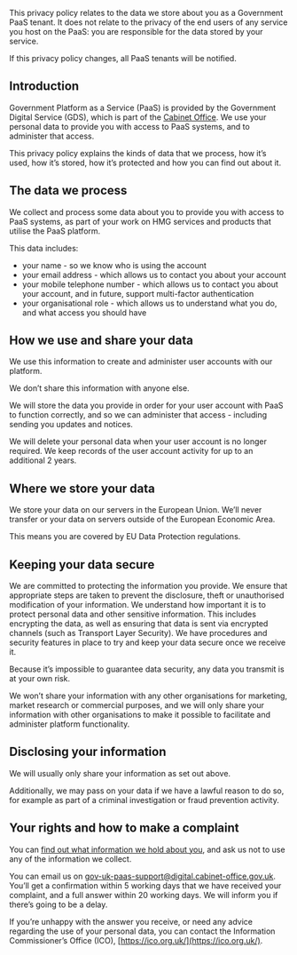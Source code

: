 This privacy policy relates to the data we store about you as a Government PaaS tenant. It does not relate to the privacy of the end users of any service you host on the PaaS: you are responsible for the data stored by your service.

If this privacy policy changes, all PaaS tenants will be notified.

## Introduction

Government Platform as a Service (PaaS) is provided by the Government Digital Service (GDS), which is part of the [Cabinet Office](https://www.gov.uk/government/organisations/cabinet-office). We use your personal data to provide you with access to PaaS systems, and to administer that access.

This privacy policy explains the kinds of data that we process, how it’s used, how it’s stored, how it’s protected and how you can find out about it.

## The data we process

We collect and process some data about you to provide you with access to PaaS systems, as part of your work on HMG services and products that utilise the PaaS platform.

This data includes:

+ your name - so we know who is using the account
+ your email address - which allows us to contact you about your account
+ your mobile telephone number - which allows us to contact you about your account, and in future, support multi-factor authentication
+ your organisational role - which allows us to understand what you do, and what access you should have

## How we use and share your data

We use this information to create and administer user accounts with our platform.

We don’t share this information with anyone else.

We will store the data you provide in order for your user account with PaaS to function correctly, and so we can administer that access - including sending you updates and notices.

We will delete your personal data when your user account is no longer required. We keep records of the user account activity for up to an additional 2 years.

## Where we store your data

We store your data on our servers in the European Union. We’ll never transfer or your data on servers outside of the European Economic Area.

This means you are covered by EU Data Protection regulations. 

## Keeping your data secure

We are committed to protecting the information you provide. We ensure that appropriate steps are taken to prevent the disclosure, theft or unauthorised modification of your information. We understand how important it is to protect personal data and other sensitive information. This includes encrypting the data, as well as ensuring that data is sent via encrypted channels (such as Transport Layer Security). We have procedures and security features in place to try and keep your data secure once we receive it.

Because it’s impossible to guarantee data security, any data you transmit is at your own risk.

We won’t share your information with any other organisations for marketing, market research or commercial purposes, and we will only share your information with other organisations to make it possible to facilitate and administer platform functionality.

## Disclosing your information

We will usually only share your information as set out above.

Additionally, we may pass on your data if we have a lawful reason to do so, for example as part of a criminal investigation or fraud prevention activity.

## Your rights and how to make a complaint

You can [find out what information we hold about you](https://www.gov.uk/data-protection), and ask us not to use any of the information we collect.

You can email us on [gov-uk-paas-support@digital.cabinet-office.gov.uk](mailto:gov-uk-paas-support@digital.cabinet-office.gov.uk). You’ll get a confirmation within 5 working days that we have received your complaint, and a full answer within 20 working days. We will inform you if there’s going to be a delay.

If you’re unhappy with the answer you receive, or need any advice regarding the use of your personal data, you can contact the Information Commissioner’s Office (ICO), [https://ico.org.uk/](https://ico.org.uk/).